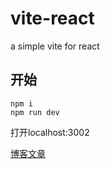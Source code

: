 # vite-react
a simple vite for react

## 开始
```
npm i
npm run dev
```
打开localhost:3002

[博客文章](https://juejin.cn/post/6987737754293501988)
